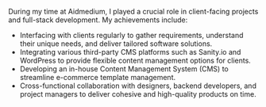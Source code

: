 During my time at Aidmedium, I played a crucial role in client-facing projects and full-stack development. My achievements include:
<br/>

- Interfacing with clients regularly to gather requirements, understand their unique needs, and deliver tailored software solutions.
- Integrating various third-party CMS platforms such as Sanity.io and WordPress to provide flexible content management options for clients.
- Developing an in-house Content Management System (CMS) to streamline e-commerce template management.
- Cross-functional collaboration with designers, backend developers, and project managers to deliver cohesive and high-quality products on time.
